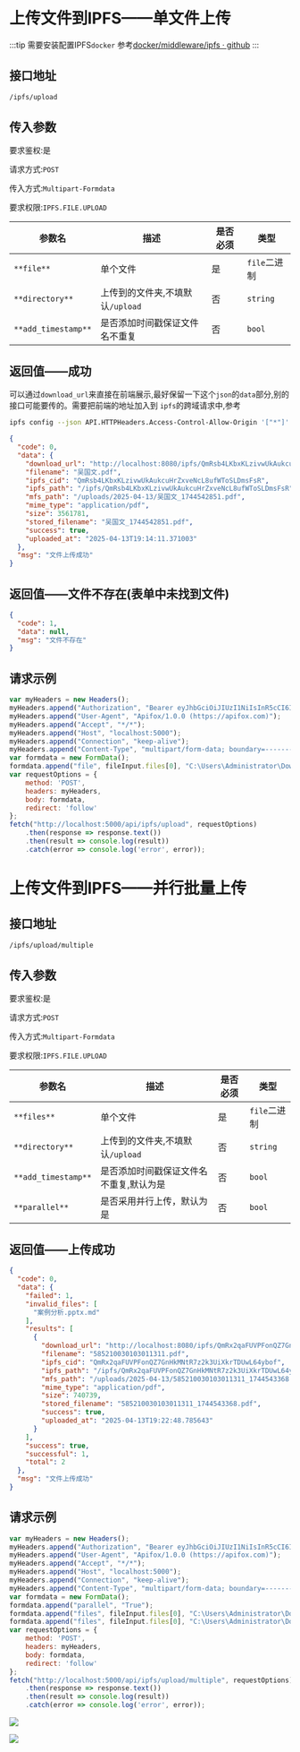 # 上传文件到IPFS——单文件上传

:::tip
需要安装配置IPFS`docker`
参考[docker/middleware/ipfs · github](https://github.com/RidiculousBuffal/Graduation-project/tree/dev_backend/docker/middleware/ipfs)
:::

## 接口地址

```bash
/ipfs/upload
```

## 传入参数

要求鉴权:是

请求方式:`POST`

传入方式:`Multipart-Formdata`

要求权限:`IPFS.FILE.UPLOAD`

| 参数名                 | 描述                    | 是否必须 | 类型        |
|---------------------|-----------------------|------|-----------|
| `**file**`          | 单个文件                  | 是    | `file`二进制 |
| `**directory**`     | 上传到的文件夹,不填默认`/upload` | 否    | `string`  |
| `**add_timestamp**` | 是否添加时间戳保证文件名不重复       | 否    | `bool`    |

## 返回值——成功

可以通过`download_url`来直接在前端展示,最好保留一下这个`json`的`data`部分,别的接口可能要传的。需要把前端的地址加入到
`ipfs`的跨域请求中,参考

```Bash
ipfs config --json API.HTTPHeaders.Access-Control-Allow-Origin '["*"]'
```

```JSON
{
  "code": 0,
  "data": {
    "download_url": "http://localhost:8080/ipfs/QmRsb4LKbxKLzivwUkAukcuHrZxveNcL8ufWToSLDmsFsR?filename=%E5%90%B4%E5%9B%BD%E6%96%87.pdf",
    "filename": "吴国文.pdf",
    "ipfs_cid": "QmRsb4LKbxKLzivwUkAukcuHrZxveNcL8ufWToSLDmsFsR",
    "ipfs_path": "/ipfs/QmRsb4LKbxKLzivwUkAukcuHrZxveNcL8ufWToSLDmsFsR",
    "mfs_path": "/uploads/2025-04-13/吴国文_1744542851.pdf",
    "mime_type": "application/pdf",
    "size": 3561781,
    "stored_filename": "吴国文_1744542851.pdf",
    "success": true,
    "uploaded_at": "2025-04-13T19:14:11.371003"
  },
  "msg": "文件上传成功"
}
```

## 返回值——文件不存在(表单中未找到文件)

```JSON
{
  "code": 1,
  "data": null,
  "msg": "文件不存在"
}
```

## 请求示例

```JavaScript
var myHeaders = new Headers();
myHeaders.append("Authorization", "Bearer eyJhbGciOiJIUzI1NiIsInR5cCI6IkpXVCJ9.eyJmcmVzaCI6ZmFsc2UsImlhdCI6MTc0NDU0MjcxMSwianRpIjoiM2I5ZWUyMzItY2FlYS00MzU2LWI2NWItNzdhYTI0ZTJjNjk5IiwidHlwZSI6ImFjY2VzcyIsInN1YiI6ImU1Y2RlYWZkLTA5NmMtNDUzZC05MzM5LTU1ODY5MzE5MzJiYyIsIm5iZiI6MTc0NDU0MjcxMSwiY3NyZiI6IjEzN2RlMTc0LTQ5OTAtNGI0Mi05NzkwLTJlNmYxNzVhZGUwOCIsImV4cCI6MTc0NDYyOTExMX0.IcUkEMJXqCGqgs1E9nlYK2NC_nfibmXqoFj7-pt880A");
myHeaders.append("User-Agent", "Apifox/1.0.0 (https://apifox.com)");
myHeaders.append("Accept", "*/*");
myHeaders.append("Host", "localhost:5000");
myHeaders.append("Connection", "keep-alive");
myHeaders.append("Content-Type", "multipart/form-data; boundary=--------------------------029882605920241107287595");
var formdata = new FormData();
formdata.append("file", fileInput.files[0], "C:\Users\Administrator\Downloads\吴国文.pdf");
var requestOptions = {
    method: 'POST',
    headers: myHeaders,
    body: formdata,
    redirect: 'follow'
};
fetch("http://localhost:5000/api/ipfs/upload", requestOptions)
    .then(response => response.text())
    .then(result => console.log(result))
    .catch(error => console.log('error', error));
```

# 上传文件到IPFS——并行批量上传

## 接口地址

```Markdown
/ipfs/upload/multiple
```

## 传入参数

要求鉴权:是

请求方式:`POST`

传入方式:`Multipart-Formdata`

要求权限:`IPFS.FILE.UPLOAD`

| 参数名                 | 描述                    | 是否必须 | 类型        |
|---------------------|-----------------------|------|-----------|
| `**files**`         | 单个文件                  | 是    | `file`二进制 |
| `**directory**`     | 上传到的文件夹,不填默认`/upload` | 否    | `string`  |
| `**add_timestamp**` | 是否添加时间戳保证文件名不重复,默认为是  | 否    | `bool`    |
| `**parallel**`      | 是否采用并行上传，默认为是         | 否    | `bool`    |

## 返回值——上传成功

```JSON
{
  "code": 0,
  "data": {
    "failed": 1,
    "invalid_files": [
      "案例分析.pptx.md"
    ],
    "results": [
      {
        "download_url": "http://localhost:8080/ipfs/QmRx2qaFUVPFonQZ7GnHkMNtR7z2k3UiXkrTDUwL64ybof?filename=585210030103011311.pdf",
        "filename": "585210030103011311.pdf",
        "ipfs_cid": "QmRx2qaFUVPFonQZ7GnHkMNtR7z2k3UiXkrTDUwL64ybof",
        "ipfs_path": "/ipfs/QmRx2qaFUVPFonQZ7GnHkMNtR7z2k3UiXkrTDUwL64ybof",
        "mfs_path": "/uploads/2025-04-13/585210030103011311_1744543368.pdf",
        "mime_type": "application/pdf",
        "size": 740739,
        "stored_filename": "585210030103011311_1744543368.pdf",
        "success": true,
        "uploaded_at": "2025-04-13T19:22:48.785643"
      }
    ],
    "success": true,
    "successful": 1,
    "total": 2
  },
  "msg": "文件上传成功"
}
```

## 请求示例

```JavaScript
var myHeaders = new Headers();
myHeaders.append("Authorization", "Bearer eyJhbGciOiJIUzI1NiIsInR5cCI6IkpXVCJ9.eyJmcmVzaCI6ZmFsc2UsImlhdCI6MTc0NDU0MjcxMSwianRpIjoiM2I5ZWUyMzItY2FlYS00MzU2LWI2NWItNzdhYTI0ZTJjNjk5IiwidHlwZSI6ImFjY2VzcyIsInN1YiI6ImU1Y2RlYWZkLTA5NmMtNDUzZC05MzM5LTU1ODY5MzE5MzJiYyIsIm5iZiI6MTc0NDU0MjcxMSwiY3NyZiI6IjEzN2RlMTc0LTQ5OTAtNGI0Mi05NzkwLTJlNmYxNzVhZGUwOCIsImV4cCI6MTc0NDYyOTExMX0.IcUkEMJXqCGqgs1E9nlYK2NC_nfibmXqoFj7-pt880A");
myHeaders.append("User-Agent", "Apifox/1.0.0 (https://apifox.com)");
myHeaders.append("Accept", "*/*");
myHeaders.append("Host", "localhost:5000");
myHeaders.append("Connection", "keep-alive");
myHeaders.append("Content-Type", "multipart/form-data; boundary=--------------------------490421456580803628580455");
var formdata = new FormData();
formdata.append("parallel", "True");
formdata.append("files", fileInput.files[0], "C:\Users\Administrator\Downloads\案例分析.pptx.md");
formdata.append("files", fileInput.files[0], "C:\Users\Administrator\Downloads\585210030103011311.pdf");
var requestOptions = {
    method: 'POST',
    headers: myHeaders,
    body: formdata,
    redirect: 'follow'
};
fetch("http://localhost:5000/api/ipfs/upload/multiple", requestOptions)
    .then(response => response.text())
    .then(result => console.log(result))
    .catch(error => console.log('error', error));

```

![](http://www.kdocs.cn/api/v3/office/copy/SnFjTzZaZENqbFVxRUcyR1U1YU10RE1XYXIwSTNGQ2dpbEFsNzJzaGNZaEoxSzRaUmtSWGNQQUU0anBlRXNKczVLdmlMQ1h2dVhnbCtmdnFpZGxQZlhhQThkOWtqaW83bVZSNUQyNWR4L0VnK05OblJmUlpZOFZXdW5SNVJTNm1HbkZiVnhWMHY5RTBNZkVzQS90d0t3MENtSWhTTDE5a3hNZWdITjBIaDgrcUdoQVN5Q2l0eGxCYmU0ek5kSFZ5M2NHa0xha2gxR2pDd2lqbU4wTk5sTndaVEVhQ1gwWEhYTzVucGwxSGFZMGpLOWFoU3NmMmtkUFVQS3gzYU1KRVdBTy9RUDRIcExZPQ==/attach/object/ODELO4Y7ACQE6?)

![](http://www.kdocs.cn/api/v3/office/copy/SnFjTzZaZENqbFVxRUcyR1U1YU10RE1XYXIwSTNGQ2dpbEFsNzJzaGNZaEoxSzRaUmtSWGNQQUU0anBlRXNKczVLdmlMQ1h2dVhnbCtmdnFpZGxQZlhhQThkOWtqaW83bVZSNUQyNWR4L0VnK05OblJmUlpZOFZXdW5SNVJTNm1HbkZiVnhWMHY5RTBNZkVzQS90d0t3MENtSWhTTDE5a3hNZWdITjBIaDgrcUdoQVN5Q2l0eGxCYmU0ek5kSFZ5M2NHa0xha2gxR2pDd2lqbU4wTk5sTndaVEVhQ1gwWEhYTzVucGwxSGFZMGpLOWFoU3NmMmtkUFVQS3gzYU1KRVdBTy9RUDRIcExZPQ==/attach/object/BQCLQ4Y7AAAFU?)